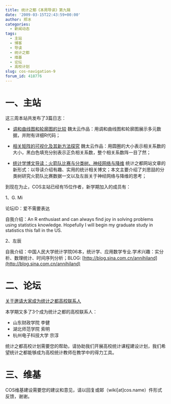 ```yaml
---
title: 统计之都《本周导读》第九辑
date: '2009-03-15T22:43:59+00:00'
author: 郑冰
categories:
  - 新闻动态
tags:
  - 主站
  - 博客
  - 导读
  - 统计之都
  - 维基
  - 论坛
  - 高校计划
slug: cos-navigation-9
forum_id: 418776
---
```


# 一、主站

这三周本站共发布了3篇日志：

* [调和曲线图和轮廓图的比较](/2009/03/parallel-coordinates-and-andrews-curve/)
  魏太云作品：用调和曲线图和轮廓图展示多元数据，并附有详细R代码；

* [相关矩阵的可视化及其新方法探究](/2009/03/correlation-matrix-visualization/) 魏太云作品：用圆圈的大小表示相关系数的大小，黑白色填充分别表示正负相关系数，整个相关系数阵一目了然；
* [统计学博文导读：火箭队比赛与分类树、神经网络与降维](/2009/03/stat-blog-guide-rocket-cart-nnet/) 统计之都网站文章的新形式：以导读介绍有趣、实用的统计相关博文；本文主要介绍了刘思喆的分类树研究火箭队比赛数据一文以及左辰关于神经网络与降维的思考；
<!--more-->

到现在为止，COS主站已经有15位作者，新学期加入的成员有：

1、G. Mi

论坛ID：爱不需要表达

自我介绍：An R enthusiast and can always find joy in solving problems using statistics knowledge. Hopefully I will begin my graduate study in statistics this fall in the US.

2、左辰

自我介绍：中国人民大学统计学院06本，统计学、应用数学专业.学术兴趣：实分析、数理统计、时间序列分析；BLOG: [http://blog.sina.com.cn/annihiland](http://blog.sina.com.cn/annihiland)

# 二、论坛

[关于邀请大家成为统计之都高校联系人](https://cos.name/cn/topic/13026)

本学期又多了3个成为统计之都的高校联系人：

  * 山东财政学院 李健
  * 湖北师范学院 索明
  * 杭州电子科技大学 宗淳

统计之都高校计划需要您的帮助，请协助我们开展高校统计课程建设计划，我们希望统计之都能够成为高校统计教师在教学中的得力工具。

# 三、维基

COS维基建设需要您的建议和意见，请以回复或邮（wiki[at]cos.name）件形式反馈，谢谢。
